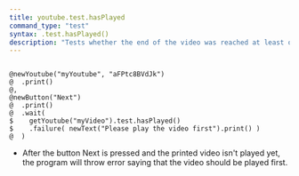 ```yaml
---
title: youtube.test.hasPlayed
command_type: "test"
syntax: .test.hasPlayed()
description: "Tests whether the end of the video was reached at least once. Note that the video need not have *fully* played, if the position was manually set before reaching the end."
---
```


<!--more-->

<pre><code class="language-diff-javascript diff-highlight try-true">
@newYoutube("myYoutube", "aFPtc8BVdJk")
@  .print()
@,
@newButton("Next")
@  .print()
@  .wait(
$    getYoutube("myVideo").test.hasPlayed()
$    .failure( newText("Please play the video first").print() )
@  )
</code></pre>

+ After the button Next is pressed and the printed video isn't played yet, the program will throw error saying that the video should be played first.	
